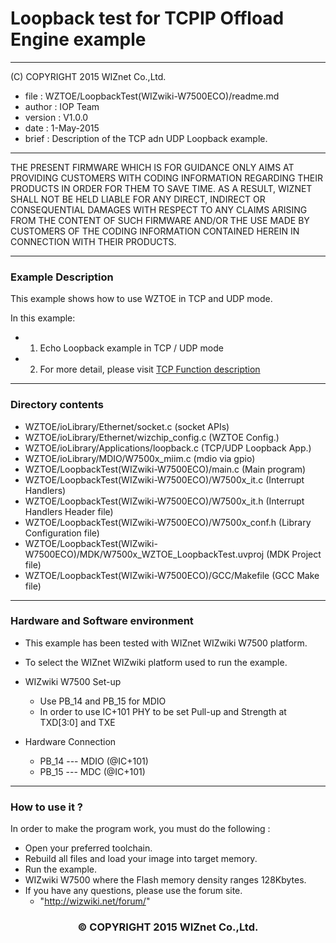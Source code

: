 # Loopback test for TCPIP Offload Engine example
******************************************************************************
(C) COPYRIGHT 2015 WIZnet Co.,Ltd.

  * file    : WZTOE/LoopbackTest(WIZwiki-W7500ECO)/readme.md
  * author  : IOP Team
  * version : V1.0.0
  * date    : 1-May-2015
  * brief   : Description of the TCP adn UDP Loopback example.

******************************************************************************

THE PRESENT FIRMWARE WHICH IS FOR GUIDANCE ONLY AIMS AT PROVIDING CUSTOMERS WITH CODING INFORMATION REGARDING THEIR PRODUCTS IN ORDER FOR THEM TO SAVE TIME. AS A RESULT, WIZNET SHALL NOT BE HELD LIABLE FOR ANY DIRECT, INDIRECT OR CONSEQUENTIAL DAMAGES WITH RESPECT TO ANY CLAIMS ARISING FROM THE CONTENT OF SUCH FIRMWARE AND/OR THE USE MADE BY CUSTOMERS OF THE CODING INFORMATION CONTAINED HEREIN IN CONNECTION WITH THEIR PRODUCTS.

******************************************************************************

### Example Description

This example shows how to use WZTOE in TCP and UDP mode.

In this example:

  - 1) Echo Loopback example in TCP / UDP mode
  - 2) For more detail, please visit [TCP Function description](http://wizwiki.net/wiki/doku.php?id=products:w7500:tcp_function)
______________________________________________________________________________

### Directory contents

  - WZTOE/ioLibrary/Ethernet/socket.c                                          (socket APIs)
  - WZTOE/ioLibrary/Ethernet/wizchip_config.c                                  (WZTOE Config.)
  - WZTOE/ioLibrary/Applications/loopback.c                                    (TCP/UDP Loopback App.)
  - WZTOE/ioLibrary/MDIO/W7500x_miim.c                                         (mdio via gpio)
  - WZTOE/LoopbackTest(WIZwiki-W7500ECO)/main.c                                (Main program)
  - WZTOE/LoopbackTest(WIZwiki-W7500ECO)/W7500x_it.c                           (Interrupt Handlers)
  - WZTOE/LoopbackTest(WIZwiki-W7500ECO)/W7500x_it.h                           (Interrupt Handlers Header file)
  - WZTOE/LoopbackTest(WIZwiki-W7500ECO)/W7500x_conf.h                         (Library Configuration file)
  - WZTOE/LoopbackTest(WIZwiki-W7500ECO)/MDK/W7500x_WZTOE_LoopbackTest.uvproj  (MDK Project file)
  - WZTOE/LoopbackTest(WIZwiki-W7500ECO)/GCC/Makefile                          (GCC Make file)
______________________________________________________________________________

### Hardware and Software environment 

  - This example has been tested with WIZnet WIZwiki W7500 platform.
  - To select the WIZnet WIZwiki platform used to run the example.

  - WIZwiki W7500 Set-up
    - Use PB_14 and PB_15 for MDIO
    - In order to use IC+101 PHY to be set Pull-up and Strength at TXD[3:0] and TXE
    
  - Hardware Connection
    - PB_14 --- MDIO (@IC+101)
	- PB_15 --- MDC  (@IC+101)
  
______________________________________________________________________________

### How to use it ? 

In order to make the program work, you must do the following :

 - Open your preferred toolchain.
 - Rebuild all files and load your image into target memory.
 - Run the example.
 - WIZwiki W7500 where the Flash memory density ranges 128Kbytes.
 - If you have any questions, please use the forum site.
   - "http://wizwiki.net/forum/"

<h3><center>&copy; COPYRIGHT 2015 WIZnet Co.,Ltd.</center></h3>
